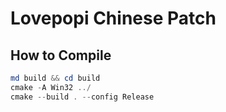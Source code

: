 # Lovepopi Chinese Patch
## How to Compile
```powershell
md build && cd build
cmake -A Win32 ../
cmake --build . --config Release
```
